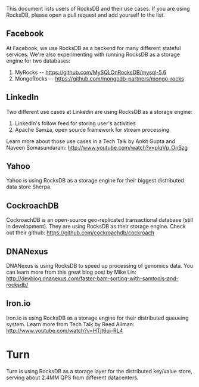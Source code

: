 This document lists users of RocksDB and their use cases. If you are using RocksDB, please open a pull request and add yourself to the list.

## Facebook
At Facebook, we use RocksDB as a backend for many different stateful services. We're also experimenting with running RocksDB as a storage engine for two databases:

1. MyRocks -- https://github.com/MySQLOnRocksDB/mysql-5.6
2. MongoRocks -- https://github.com/mongodb-partners/mongo-rocks

## LinkedIn
Two different use cases at Linkedin are using RocksDB as a storage engine:

1. LinkedIn's follow feed for storing user's activities
2. Apache Samza, open source framework for stream processing

Learn more about those use cases in a Tech Talk by Ankit Gupta and Naveen Somasundaram: http://www.youtube.com/watch?v=plqVp_OnSzg

## Yahoo
Yahoo is using RocksDB as a storage engine for their biggest distributed data store Sherpa.

## CockroachDB
CockroachDB is an open-source geo-replicated transactional database (still in development). They are using RocksDB as their storage engine. Check out their github: https://github.com/cockroachdb/cockroach

## DNANexus
DNANexus is using RocksDB to speed up processing of genomics data.
You can learn more from this great blog post by Mike Lin: http://devblog.dnanexus.com/faster-bam-sorting-with-samtools-and-rocksdb/

## Iron.io
Iron.io is using RocksDB as a storage engine for their distributed queueing system.
Learn more from Tech Talk by Reed Allman: http://www.youtube.com/watch?v=HTjt6oj-RL4

# Turn
Turn is using RocksDB as a storage layer for the distributed key/value store, serving about 2.4MM QPS from different datacenters.
